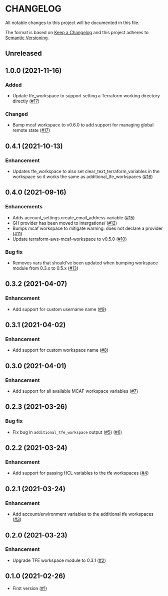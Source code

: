 # CHANGELOG

All notable changes to this project will be documented in this file.

The format is based on [Keep a Changelog](http://keepachangelog.com/) and this project adheres to [Semantic Versioning](http://semver.org/).

## Unreleased

## 1.0.0 (2021-11-16)
### Added
* Update tfe_workspace to support setting a Terraform working directory directly ([#17](https://github.com/schubergphilis/terraform-aws-mcaf-avm/pull/17))

### Changed
* Bump mcaf workspace to v0.6.0 to add support for managing global remote state ([#17](https://github.com/schubergphilis/terraform-aws-mcaf-avm/pull/17))

## 0.4.1 (2021-10-13)
### Enhancement
* Updates tfe_workspace to also set clear_text_terraform_variables in the workspace so it works the same as additional_tfe_workspaces ([#16](https://github.com/schubergphilis/terraform-aws-mcaf-avm/pull/16))

## 0.4.0 (2021-09-16)
### Enhancements
* Adds account_settings.create_email_address variable ([#15](https://github.com/schubergphilis/terraform-aws-mcaf-avm/pull/15))
* GH provider has been moved to intergations/ ([#12](https://github.com/schubergphilis/terraform-aws-mcaf-avm/pull/12))
* Bumps mcaf workspace to mitigate warning: does not declare a provider ([#11](https://github.com/schubergphilis/terraform-aws-mcaf-avm/pull/11))
* Update terraform-aws-mcaf-workspace to v0.5.0 ([#10](https://github.com/schubergphilis/terraform-aws-mcaf-avm/pull/10))

### Bug fix
* Removes vars that should've been updated when bumping workspace module from 0.3.x to 0.5.x ([#13](https://github.com/schubergphilis/terraform-aws-mcaf-avm/pull/13))

## 0.3.2 (2021-04-07)
### Enhancement
* Add support for custom username name ([#9](https://github.com/schubergphilis/terraform-aws-mcaf-avm/pull/9))

## 0.3.1 (2021-04-02)
### Enhancement
* Add support for custom workspace name ([#8](https://github.com/schubergphilis/terraform-aws-mcaf-avm/pull/8))

## 0.3.0 (2021-04-01)
### Enhancement
* Add support for all available MCAF workspace variables ([#7](https://github.com/schubergphilis/terraform-aws-mcaf-avm/pull/7))

## 0.2.3 (2021-03-26)
### Bug fix
* Fix bug in `additional_tfe_workspace` output ([#5](https://github.com/schubergphilis/terraform-aws-mcaf-avm/pull/5)) ([#6](https://github.com/schubergphilis/terraform-aws-mcaf-avm/pull/6))

## 0.2.2 (2021-03-24)
### Enhancement
* Add support for passing HCL variables to the tfe workspaces ([#4](https://github.com/schubergphilis/terraform-aws-mcaf-avm/pull/4))

## 0.2.1 (2021-03-24)
### Enhancement
* Add account/environment variables to the additional tfe workspaces ([#3](https://github.com/schubergphilis/terraform-aws-mcaf-avm/pull/3))

## 0.2.0 (2021-03-23)
### Enhancement
* Upgrade TFE workspace module to 0.3.1 ([#2](https://github.com/schubergphilis/terraform-aws-mcaf-avm/pull/2))

## 0.1.0 (2021-02-26)
* First version ([#1](https://github.com/schubergphilis/terraform-aws-mcaf-avm/pull/1))
